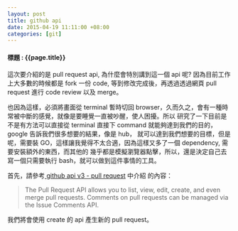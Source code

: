 ```yaml
---
layout: post
title: github api
date: 2015-04-19 11:11:00 +08:00
categories: [git]
---
```

#### 標題 : {{page.title}} ####

這次要介紹的是 pull request api, 為什麼會特別講到這一個 api 呢?
因為目前工作上大多數的時候都是 fork 一份 code, 等到修改完成後，再透過透過網頁 pull request 進行 code review 以及 merge。

  也因為這樣，必須將畫面從 terminal 暫時切回 browser，久而久之，會有一種時常被中斷的感覺，就像是要睡覺一直被吵醒，使人困擾。所以
研究了一下目前是不是有方法可以直接從 terminal 直接下 command 就能夠達到我們的目的，google 告訴我們很多想要的結果，像是 hub，
就可以達到我們想要的目標，但是呢，需要裝 GO，這樣讓我覺得不太合適，因為這樣又多了一個 dependency, 需要安裝額外的東西，而其他的
幾乎都是模擬瀏覽器點擊，所以，還是決定自己去寫一個只需要執行 bash，就可以做到這件事情的工具。

  首先，請參考[ github api v3 - pull request](https://developer.github.com/v3/pulls/#create-a-pull-request) 中介紹
的內容：

> The Pull Request API allows you to list, view, edit, create, and even merge pull requests.
> Comments on pull requests can be managed via the Issue Comments API.

我們將會使用 create 的 api 產生新的 pull request。

